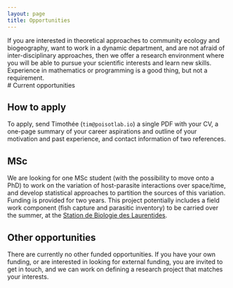 ```yaml
---
layout: page
title: Opportunities
---
```


<div class="pure-u-1 copy" markdown="1"> If you are interested in theoretical
approaches to community ecology and biogeography, want to work in a dynamic
department, and are not afraid of inter-disciplinary approaches, then we
offer a research environment where you will be able to pursue your scientific
interests and learn new skills. Experience in mathematics or programming is
a good thing, but not a requirement.
</div>

<div class="pure-u-1 copy" markdown="1">
# Current opportunities

## How to apply

To apply, send Timothée (`tim@poisotlab.io`) a single PDF with your CV, a
one-page summary of your career aspirations and outline of your motivation and
past experience, and contact information of two references.

## MSc

We are looking for one MSc student (with the possibility to move onto a PhD) to
work on the variation of host-parasite interactions over space/time, and develop
statistical approaches to partition the sources of this variation. Funding is
provided for two years. This project potentially includes a field work component
(fish capture and parasitic inventory) to be carried over the summer, at the
[Station de Biologie des Laurentides][sbl].

[sbl]: http://www.sbl.umontreal.ca/index.html

## Other opportunities

There are currently no other funded opportunities. If you have your own funding,
or are interested in looking for external funding, you are invited to get in
touch, and we can work on defining a research project that matches your
interests.

</div>
